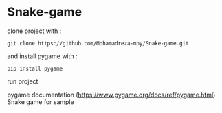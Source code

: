 # Snake-game
clone project with :
```
git clone https://github.com/Mohamadreza-mpy/Snake-game.git
```
and install pygame with :
```
pip install pygame
```
run project

pygame documentation (https://www.pygame.org/docs/ref/pygame.html)
Snake game for sample
